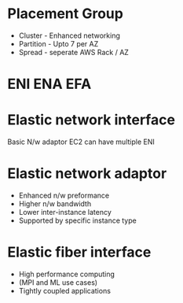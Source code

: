 



# Placement Group

* Cluster    - Enhanced networking
* Partition  - Upto 7 per AZ
* Spread     - seperate AWS Rack / AZ



# ENI ENA EFA

# Elastic network interface
Basic N/w adaptor
EC2 can have multiple ENI


# Elastic network adaptor
* Enhanced n/w preformance
* Higher n/w bandwidth
* Lower inter-instance latency
* Supported by specific instance type

# Elastic fiber interface
* High performance computing
* (MPI and ML use cases)
* Tightly coupled applications

